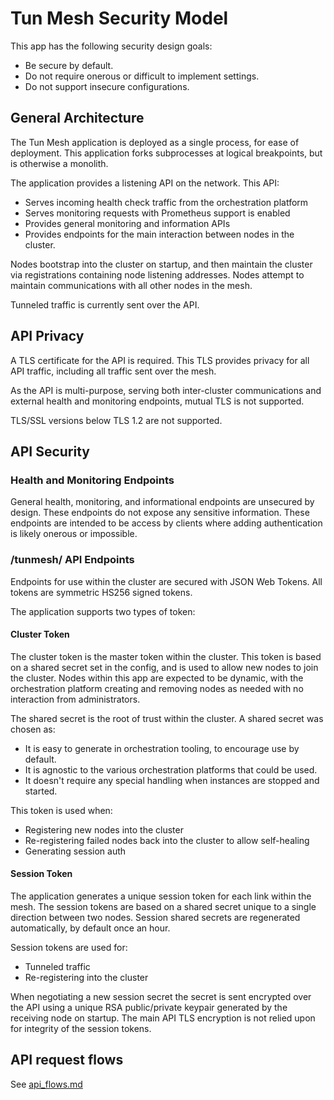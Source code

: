 Tun Mesh Security Model
=======================

This app has the following security design goals:

- Be secure by default.
- Do not require onerous or difficult to implement settings.
- Do not support insecure configurations.

General Architecture
--------------------

The Tun Mesh application is deployed as a single process, for ease of deployment.
This application forks subprocesses at logical breakpoints, but is otherwise a monolith.

The application provides a listening API on the network.  This API:

- Serves incoming health check traffic from the orchestration platform
- Serves monitoring requests with Prometheus support is enabled
- Provides general monitoring and information APIs
- Provides endpoints for the main interaction between nodes in the cluster.

Nodes bootstrap into the cluster on startup, and then maintain the cluster via registrations containing node listening addresses.
Nodes attempt to maintain communications with all other nodes in the mesh.

Tunneled traffic is currently sent over the API.

API Privacy
-----------

A TLS certificate for the API is required.
This TLS provides privacy for all API traffic, including all traffic sent over the mesh.

As the API is multi-purpose, serving both inter-cluster communications and external health and monitoring endpoints, mutual TLS is not supported.

TLS/SSL versions below TLS 1.2 are not supported.

API Security
------------

### Health and Monitoring Endpoints

General health, monitoring, and informational endpoints are unsecured by design.
These endpoints do not expose any sensitive information.
These endpoints are intended to be access by clients where adding authentication is likely onerous or impossible.

### /tunmesh/ API Endpoints

Endpoints for use within the cluster are secured with JSON Web Tokens.
All tokens are symmetric HS256 signed tokens.

The application supports two types of token:

#### Cluster Token

The cluster token is the master token within the cluster.
This token is based on a shared secret set in the config, and is used to allow new nodes to join the cluster.
Nodes within this app are expected to be dynamic, with the orchestration platform creating and removing nodes as needed with no interaction from administrators.

The shared secret is the root of trust within the cluster.
A shared secret was chosen as:

- It is easy to generate in orchestration tooling, to encourage use by default.
- It is agnostic to the various orchestration platforms that could be used.
- It doesn't require any special handling when instances are stopped and started.

This token is used when:

- Registering new nodes into the cluster
- Re-registering failed nodes back into the cluster to allow self-healing
- Generating session auth

#### Session Token

The application generates a unique session token for each link within the mesh.
The session tokens are based on a shared secret unique to a single direction between two nodes.
Session shared secrets are regenerated automatically, by default once an hour.

Session tokens are used for:

- Tunneled traffic
- Re-registering into the cluster

When negotiating a new session secret the secret is sent encrypted over the API using a unique RSA public/private keypair generated by the receiving node on startup.
The main API TLS encryption is not relied upon for integrity of the session tokens.

API request flows
-----------------

See [api_flows.md](api_flows.md)
